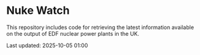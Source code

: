 # Nuke Watch

This repository includes code for retrieving the latest information available on the output of EDF nuclear power plants in the UK.

Last updated: 2025-10-05 01:00